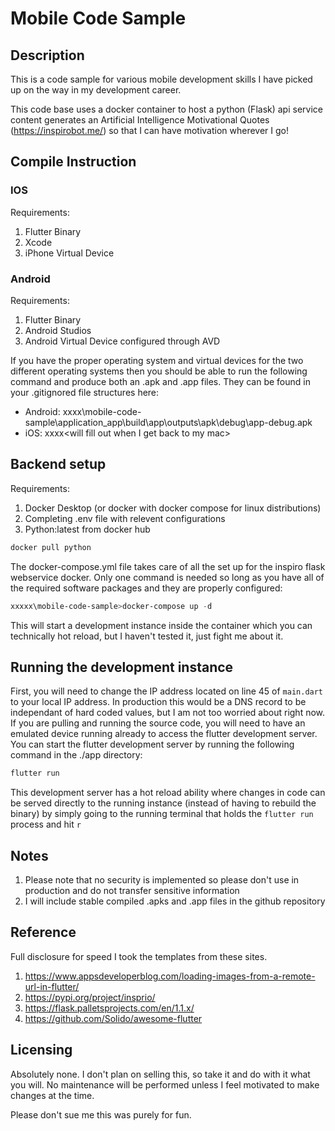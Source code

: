 # Mobile Code Sample
## Description
This is a code sample for various mobile development skills I have picked up on the way in my development career.

This code base uses a docker container to host a python (Flask) api service content generates an Artificial Intelligence Motivational Quotes (https://inspirobot.me/) so that I can have motivation wherever I go!

## Compile Instruction
### IOS
Requirements:
1. Flutter Binary
2. Xcode
3. iPhone Virtual Device

### Android
Requirements:
1. Flutter Binary
2. Android Studios
3. Android Virtual Device configured through AVD

If you have the proper operating system and virtual devices for the two different operating systems then you should be able to run the following command and produce both an .apk and .app files. They can be found in your .gitignored file structures here:
* Android: xxxx\mobile-code-sample\application_app\build\app\outputs\apk\debug\app-debug.apk
* iOS: xxxx\<will fill out when I get back to my mac>

## Backend setup
Requirements:
1. Docker Desktop (or docker with docker compose for linux distributions)
2. Completing .env file with relevent configurations
3. Python:latest from docker hub
```sh
docker pull python
```

The docker-compose.yml file takes care of all the set up for the inspiro flask webservice docker. Only one command is needed so long as you have all of the required software packages and they are properly configured:
```ps1
xxxxx\mobile-code-sample>docker-compose up -d
```
This will start a development instance inside the container which you can technically hot reload, but I haven't tested it, just fight me about it.

## Running the development instance
First, you will need to change the IP address located on line 45 of ```main.dart``` to your local IP address. In production this would be a DNS record to be independant of hard coded values, but I am not too worried about right now. 
If you are pulling and running the source code, you will need to have an emulated device running already to access the flutter development server. You can start the flutter development server by running the following command in the ./app directory:
```sh
flutter run
```
This development server has a hot reload ability where changes in code can be served directly to the running instance (instead of having to rebuild the binary) by simply going to the running terminal that holds the ```flutter run``` process and hit ```r```

## Notes
1. Please note that no security is implemented so please don't use in production and do not transfer sensitive information
2. I will include stable compiled .apks and .app files in the github repository


## Reference
Full disclosure for speed I took the templates from these sites.

1. https://www.appsdeveloperblog.com/loading-images-from-a-remote-url-in-flutter/
2. https://pypi.org/project/insprio/
3. https://flask.palletsprojects.com/en/1.1.x/
4. https://github.com/Solido/awesome-flutter 

## Licensing 
Absolutely none. I don't plan on selling this, so take it and do with it what you will. No maintenance will be performed unless I feel motivated to make changes at the time.

Please don't sue me this was purely for fun.